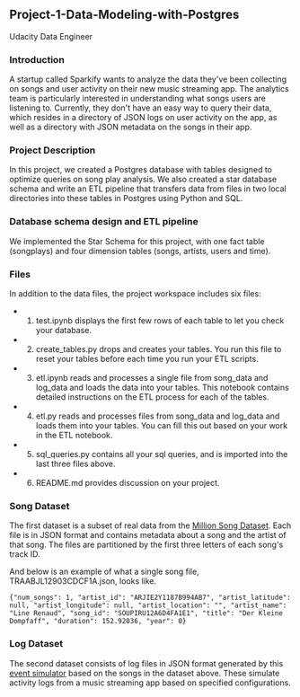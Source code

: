 ## Project-1-Data-Modeling-with-Postgres
Udacity Data Engineer

### Introduction
A startup called Sparkify wants to analyze the data they've been collecting on songs and user activity on their new music streaming app. The analytics team is particularly interested in understanding what songs users are listening to. Currently, they don't have an easy way to query their data, which resides in a directory of JSON logs on user activity on the app, as well as a directory with JSON metadata on the songs in their app. 

### Project Description
In this project, we created a Postgres database with tables designed to optimize queries on song play analysis. We also created a star database schema and write an ETL pipeline that transfers data from files in two local directories into these tables in Postgres using Python and SQL.

### Database schema design and ETL pipeline
We implemented the Star Schema for this project, with one fact table (songplays) and four dimension tables (songs, artists, users and time).

### Files
In addition to the data files, the project workspace includes six files:

* 1. test.ipynb displays the first few rows of each table to let you check your database. 
* 2. create_tables.py drops and creates your tables. You run this file to reset your tables before each time you run your ETL scripts.
* 3. etl.ipynb reads and processes a single file from song_data and log_data and loads the data into your tables. This notebook contains detailed instructions on the ETL process for each of the tables.
* 4. etl.py reads and processes files from song_data and log_data and loads them into your tables. You can fill this out based on your work in the ETL notebook.
* 5. sql_queries.py contains all your sql queries, and is imported into the last three files above.
* 6. README.md provides discussion on your project.


### Song Dataset
The first dataset is a subset of real data from the [Million Song Dataset](http://millionsongdataset.com/). Each file is in JSON format and contains metadata about a song and the artist of that song. The files are partitioned by the first three letters of each song's track ID.  

And below is an example of what a single song file, TRAABJL12903CDCF1A.json, looks like.

    {"num_songs": 1, "artist_id": "ARJIE2Y1187B994AB7", "artist_latitude": null, "artist_longitude": null, "artist_location": "", "artist_name": "Line Renaud", "song_id": "SOUPIRU12A6D4FA1E1", "title": "Der Kleine Dompfaff", "duration": 152.92036, "year": 0}

### Log Dataset
The second dataset consists of log files in JSON format generated by this [event simulator](https://github.com/Interana/eventsim) based on the songs in the dataset above. These simulate activity logs from a music streaming app based on specified configurations.

